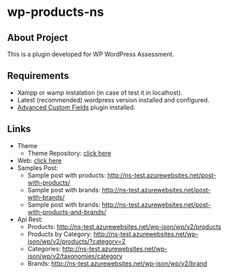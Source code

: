 # wp-products-ns

## About Project

This is a plugin developed for WP WordPress Assessment.

## Requirements

- Xampp or wamp instalation (in case of test it in localhost).
- Latest (recommended) wordpress version installed and configured.
- [Advanced Custom Fields](https://wordpress.org/plugins/advanced-custom-fields/) plugin installed.

## Links
* Theme
  * Theme Repository: [click here](https://github.com/rjcd95/wp-theme-ns)
* Web: [click here](http://ns-test.azurewebsites.net)
* Samples Post: 
  * Sample post with products: http://ns-test.azurewebsites.net/post-with-products/
  * Sample post with brands: http://ns-test.azurewebsites.net/post-with-brands/
  * Sample post with brands: http://ns-test.azurewebsites.net/post-with-products-and-brands/
* Api Rest:
  * Products: http://ns-test.azurewebsites.net/wp-json/wp/v2/products
  * Products by Category: http://ns-test.azurewebsites.net/wp-json/wp/v2/products/?category=2
  * Categories: http://ns-test.azurewebsites.net/wp-json/wp/v2/taxonomies/category
  * Brands: http://ns-test.azurewebsites.net/wp-json/wp/v2/brand
